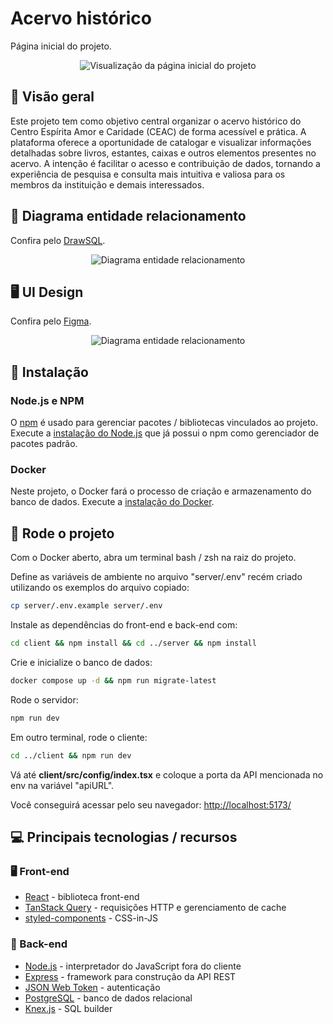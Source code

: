 # Acervo histórico

Página inicial do projeto.

<div align="center">
	<img src="https://github.com/bombinideh/library/assets/72027449/8fa29542-8f1c-4c2a-b84f-7a9ef888497c"
	alt="Visualização da página inicial do projeto" />
</div>

## 🔎 Visão geral

Este projeto tem como objetivo central organizar o acervo histórico do Centro Espírita Amor e Caridade (CEAC) de forma acessível e prática. A plataforma oferece a oportunidade de catalogar e visualizar informações detalhadas sobre livros, estantes, caixas e outros elementos presentes no acervo. A intenção é facilitar o acesso e contribuição de dados, tornando a experiência de pesquisa e consulta mais intuitiva e valiosa para os membros da instituição e demais interessados.

## 💾 Diagrama entidade relacionamento

Confira pelo [DrawSQL](https://github.com/bombinideh/library/assets/72027449/47a6d7d1-3917-470b-8400-2a4591d068ae).

<div align="center">
	<img src="https://github.com/bombinideh/library/assets/72027449/47a6d7d1-3917-470b-8400-2a4591d068ae"
	alt="Diagrama entidade relacionamento" />
</div>

## 🖥️ UI Design

Confira pelo [Figma](https://www.figma.com/file/1dPhUMg46mI1czPWzq5eZF/library-layout?type=design&node-id=3%3A2&mode=design&t=0j5RBuB7O7YKI59o-1).

<div align="center">
	<img src="https://github.com/bombinideh/library/assets/72027449/ac68d63e-4118-40e2-ab14-6f781436a5de"
	alt="Diagrama entidade relacionamento" />
</div>

## 🚀 Instalação

### Node.js e NPM

O [npm](https://www.npmjs.com/) é usado para gerenciar pacotes / bibliotecas vinculados ao projeto. Execute a [instalação do Node.js](https://nodejs.org/en/download/current) que já possui o npm como gerenciador de pacotes padrão.

### Docker

Neste projeto, o Docker fará o processo de criação e armazenamento do banco de dados. Execute a [instalação do Docker](https://www.docker.com/products/docker-desktop/).

## 🚀 Rode o projeto

Com o Docker aberto, abra um terminal bash / zsh na raiz do projeto. 

Define as variáveis de ambiente no arquivo "server/.env" recém criado utilizando os exemplos do arquivo copiado:
```bash
cp server/.env.example server/.env
```

Instale as dependências do front-end e back-end com:
```bash
cd client && npm install && cd ../server && npm install
```

Crie e inicialize o banco de dados:
```bash
docker compose up -d && npm run migrate-latest
```

Rode o servidor:
```bash
npm run dev
```

Em outro terminal, rode o cliente:
```bash
cd ../client && npm run dev
```

Vá até **client/src/config/index.tsx** e coloque a porta da API mencionada no env na variável "apiURL".

Você conseguirá acessar pelo seu navegador: [http://localhost:5173/](http://localhost:5173/)

## 💻 Principais tecnologias / recursos

### 🖥️ Front-end

- [React](https://react.dev/) - biblioteca front-end
- [TanStack Query](https://tanstack.com/query/v3/) - requisições HTTP e gerenciamento de cache
- [styled-components](https://styled-components.com/) - CSS-in-JS

### 💾 Back-end

- [Node.js](https://nodejs.org/en) - interpretador do JavaScript fora do cliente
- [Express](https://expressjs.com/pt-br/) - framework para construção da API REST
- [JSON Web Token](https://www.npmjs.com/package/jsonwebtoken) - autenticação
- [PostgreSQL](https://www.postgresql.org/) - banco de dados relacional
- [Knex.js](https://knexjs.org/) - SQL builder
